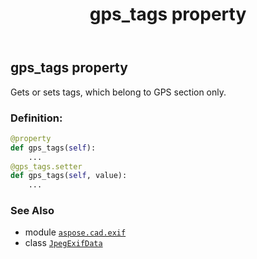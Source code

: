 ﻿---
title: gps_tags property
second_title: Aspose.CAD for Python via .NET API References
description: 
type: docs
weight: 710
url: /python-net/aspose.cad.exif/jpegexifdata/gps_tags/
is_root: false
---

## gps_tags property


Gets or sets tags, which belong to GPS section only.
### Definition:
```python
@property
def gps_tags(self):
    ...
@gps_tags.setter
def gps_tags(self, value):
    ...
```

### See Also
* module [`aspose.cad.exif`](../../)
* class [`JpegExifData`](/cad/python-net/aspose.cad.exif/jpegexifdata)
